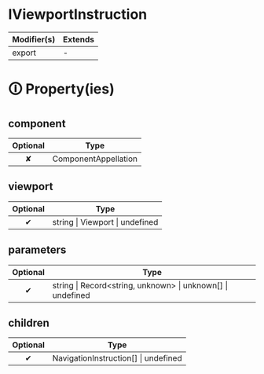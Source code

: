 # IViewportInstruction

| Modifier(s)                            | Extends                                    |
|----------------------------------------|--------------------------------------------|
| export | - |

# &#128712; Property(ies)

## component

| Optional                           | Type                         |
|:----------------------------------:|------------------------------|
| ✘ | ComponentAppellation |

## viewport

| Optional                           | Type                         |
|:----------------------------------:|------------------------------|
| ✔ | string &#124; Viewport &#124; undefined |

## parameters

| Optional                           | Type                         |
|:----------------------------------:|------------------------------|
| ✔ | string &#124; Record&lt;string, unknown&gt; &#124; unknown[] &#124; undefined |

## children

| Optional                           | Type                         |
|:----------------------------------:|------------------------------|
| ✔ | NavigationInstruction[] &#124; undefined |